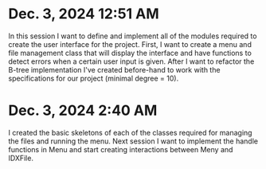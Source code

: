 # Dec. 3, 2024 12:51 AM
In this session I want to define and implement all of the modules required to create the user interface for the project. 
First, I want to create a menu and file management class that will display the interface and have functions to detect errors when a certain user input is given.
After I want to refactor the B-tree implementation I've created before-hand to work with the specifications for our project (minimal degree = 10).

# Dec. 3, 2024 2:40 AM
I created the basic skeletons of each of the classes required for managing the files and running the menu. 
Next session I want to implement the handle functions in Menu and start creating interactions between Meny and IDXFile. 